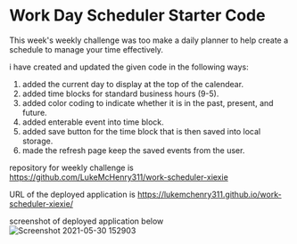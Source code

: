# Work Day Scheduler Starter Code
This week's weekly challenge was too make a daily planner to help create a schedule to manage your time effectively.

i have created and updated the given code in the following ways:

1. added the current day to display at the top of the calendear.
2. added time blocks for standard business hours (9-5).
3. added color coding to indicate whether it is in the past, present, and future.
4. added enterable event into time block.
5. added save button for the time block that is then saved into local storage.
6. made the refresh page keep the saved events from the user.


repository for weekly challenge is https://github.com/LukeMcHenry311/work-scheduler-xiexie

URL of the deployed application is https://lukemchenry311.github.io/work-scheduler-xiexie/

screenshot of deployed application below
![Screenshot 2021-05-30 152903](https://user-images.githubusercontent.com/82482629/120120672-0b8eec00-c15c-11eb-852c-dc794120e9f2.png)

